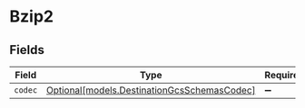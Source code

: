 # Bzip2


## Fields

| Field                                                                                  | Type                                                                                   | Required                                                                               | Description                                                                            |
| -------------------------------------------------------------------------------------- | -------------------------------------------------------------------------------------- | -------------------------------------------------------------------------------------- | -------------------------------------------------------------------------------------- |
| `codec`                                                                                | [Optional[models.DestinationGcsSchemasCodec]](../models/destinationgcsschemascodec.md) | :heavy_minus_sign:                                                                     | N/A                                                                                    |